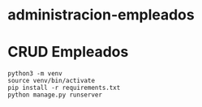 # administracion-empleados
# CRUD Empleados

```
python3 -m venv
source venv/bin/activate
pip install -r requirements.txt
python manage.py runserver
```